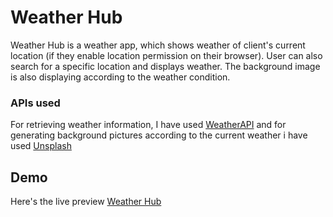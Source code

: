 # Weather Hub

Weather Hub is a weather app, which shows weather of client's current location (if they enable location permission on their browser). User can also search for a specific location and displays weather. The background image is also displaying according to the weather condition.

### APIs used

For retrieving weather information, I have used [WeatherAPI](https://www.weatherapi.com/) and for generating background pictures according to the current weather i have used [Unsplash](https://unsplash.com/)

## Demo

Here's the live preview [Weather Hub](https://mokshagnav.github.io/weather-hub/)
